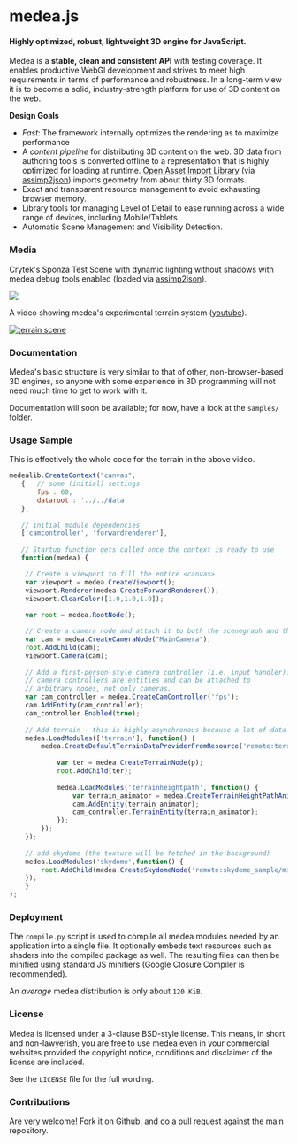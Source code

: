 medea.js
========

#### Highly optimized, robust, lightweight __3D engine for JavaScript__.  ####

Medea is a __stable, clean and consistent API__ with testing coverage. It enables productive WebGl development and strives to meet high requirements in terms of performance and robustness. In a long-term view it is to become a solid, industry-strength platform for use of 3D content on the web.  

**Design Goals**

 - _Fast_: The framework internally optimizes the rendering as to maximize performance
 - A _content pipeline_ for distributing 3D content on the web. 3D data from authoring tools is converted offline to a representation that is highly optimized for loading at runtime.  <a href="http://assimp.sourceforge.net">Open Asset Import Library</a> 
  (via <a href="https://github.com/acgessler/assimp2json">assimp2json</a>) imports geometry from about thirty 3D formats.
 - Exact and transparent resource management to avoid exhausting browser memory.
 - Library tools for managing Level of Detail to ease running across a wide range of devices, including Mobile/Tablets.
 - Automatic Scene Management and Visibility Detection.


### Media ###


Crytek's Sponza Test Scene with dynamic lighting without shadows with medea debug tools enabled (loaded via <a href="https://github.com/acgessler/assimp2json">assimp2json</a>).

<img src="http://www7.pic-upload.de/19.10.13/bxig953ohjh7.png"> </img>

A video showing medea's experimental terrain system (<a href="http://www.youtube.com/watch?v=VGLvI7iFjsE">youtube</a>).

<a href="http://www.youtube.com/watch?v=VGLvI7iFjsE"><img src="http://acgessler.github.com/medea.js/media/splash1.PNG" alt="terrain scene"></a>

### Documentation ###

Medea's basic structure is very similar to that of other, non-browser-based 3D engines, so anyone with some experience in 3D programming will not need much time to get to work with it. 

Documentation will soon be available; for now, have a look at the `samples/` folder.

### Usage Sample ###

This is effectively the whole code for the terrain in the above video.

```javascript
medealib.CreateContext("canvas",
   {   // some (initial) settings
       fps : 60,
       dataroot : '../../data'
   },
   
   // initial module dependencies
   ['camcontroller', 'forwardrenderer'],
   
   // Startup function gets called once the context is ready to use
   function(medea) {

	// Create a viewport to fill the entire <canvas>
	var viewport = medea.CreateViewport();
	viewport.Renderer(medea.CreateForwardRenderer());
	viewport.ClearColor([1.0,1.0,1.0]);
 
	var root = medea.RootNode();

	// Create a camera node and attach it to both the scenegraph and the viewport.
	var cam = medea.CreateCameraNode("MainCamera");
	root.AddChild(cam);
	viewport.Camera(cam);
	
	// Add a first-person-style camera controller (i.e. input handler).
	// camera controllers are entities and can be attached to
	// arbitrary nodes, not only cameras.
	var cam_controller = medea.CreateCamController('fps');
	cam.AddEntity(cam_controller);
	cam_controller.Enabled(true);
		
	// Add terrain - this is highly asynchronous because a lot of data needs to be loaded
	medea.LoadModules(['terrain'], function() {
		medea.CreateDefaultTerrainDataProviderFromResource('remote:terrain_sample/terrain.json', function(p) {
		
			var ter = medea.CreateTerrainNode(p);
			root.AddChild(ter);
			
			medea.LoadModules('terrainheightpath', function() {
				var terrain_animator = medea.CreateTerrainHeightPathAnimator(ter,15.0);
				cam.AddEntity(terrain_animator);
				cam_controller.TerrainEntity(terrain_animator);
			});
		});
	});
	
	// add skydome (the texture will be fetched in the background)
	medea.LoadModules('skydome',function() {
		root.AddChild(medea.CreateSkydomeNode('remote:skydome_sample/midmorning/midmorning.png',0.4));
	});
    }
);
```

### Deployment ###

The `compile.py` script is used to compile all medea modules needed by an application into a single file. It optionally embeds text resources such as shaders into the compiled package as well. The resulting files can then be minified using standard JS minifiers (Google Closure Compiler is recommended).

An _average_ medea distribution is only about `120 KiB`.

### License ###

Medea is licensed under a 3-clause BSD-style license. This means, in short and non-lawyerish, you are free to use medea even in your commercial websites provided the copyright notice, conditions and disclaimer of the license are included. 

See the `LICENSE` file for the full wording.

### Contributions ###

Are very welcome! Fork it on Github, and do a pull request against the main repository.




